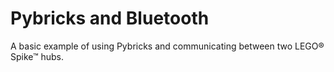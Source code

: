 # Pybricks and Bluetooth

A basic example of using Pybricks and communicating between two LEGO&reg; Spike&trade; hubs. 

